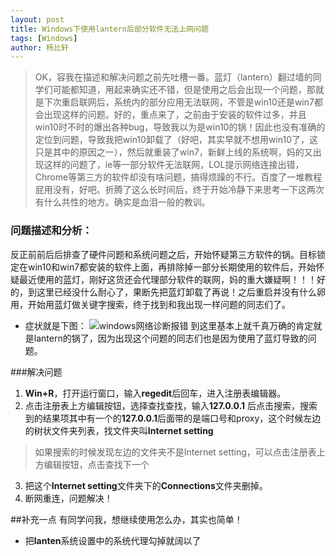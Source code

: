```yaml
---
layout: post
title: Windows下使用lantern后部分软件无法上网问题
tags: [Windows]
author: 杨比轩
---
```


> OK，容我在描述和解决问题之前先吐槽一番。蓝灯（lantern）翻过墙的同学们可能都知道，用起来确实还不错，但是使用之后会出现一个问题，那就是下次重启联网后，系统内的部分应用无法联网，不管是win10还是win7都会出现这样的问题。好的，重点来了，之前由于安装的软件过多，并且win10时不时的爆出各种bug，导致我以为是win10的锅！因此也没有准确的定位到问题，导致我把win10卸载了（好吧，其实早就不想用win10了，这只是其中的原因之一），然后就重装了win7，新鲜上线的系统啊，妈的又出现这样的问题了，ie等一部分软件无法联网，LOL提示网络连接出错，Chrome等第三方的软件却没有啥问题，搞得烦躁的不行。百度了一堆教程屁用没有，好吧。折腾了这么长时间后，终于开始冷静下来思考一下这两次有什么共性的地方。确实是血泪一般的教训。

### 问题描述和分析：
反正前前后后排查了硬件问题和系统问题之后，开始怀疑第三方软件的锅。目标锁定在win10和win7都安装的软件上面，再排除掉一部分长期使用的软件后，开始怀疑最近使用的蓝灯，刚好这货还会代理部分软件的联网，妈的重大嫌疑啊！！！好的，到这里已经没什么耐心了，果断先把蓝灯卸载了再说！之后重启并没有什么卵用，开始用蓝灯做关键字搜索，终于找到和我出现一样问题的同志们了。
- 症状就是下图：
![windows网络诊断报错](http://upload-images.jianshu.io/upload_images/1156415-99c577267c23c4d6.png?imageMogr2/auto-orient/strip%7CimageView2/2/w/1240)
到这里基本上就千真万确的肯定就是lantern的锅了，因为出现这个问题的同志们也是因为使用了蓝灯导致的问题。

###解决问题

1. **Win+R**，打开运行窗口，输入**regedit**后回车，进入注册表编辑器。
2. 点击注册表上方编辑按钮，选择查找查找，输入**127.0.0.1** 后点击搜索，搜索到的结果项其中有一个的**127.0.0.1**后面带的是端口号和proxy，这个时候左边的树状文件夹列表，找文件夹叫**Internet setting**
> 如果搜索的时候发现左边的文件夹不是Internet setting，可以点击注册表上方编辑按钮，点击查找下一个

3. 把这个**Internet setting**文件夹下的**Connections**文件夹删掉。
4. 断网重连，问题解决！

##补充一点
有同学问我，想继续使用怎么办，其实也简单！
- 把**lanten**系统设置中的系统代理勾掉就阔以了
